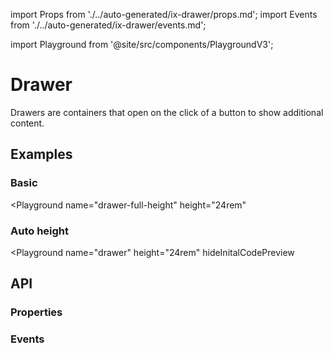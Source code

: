 import Props from './../auto-generated/ix-drawer/props.md';
import Events from './../auto-generated/ix-drawer/events.md';

import Playground from '@site/src/components/PlaygroundV3';

# Drawer

<!-- introduction start -->
Drawers are containers that open on the click of a button to show additional content.
<!-- introduction end -->

## Examples

### Basic

<Playground
  name="drawer-full-height" 
  height="24rem"
  >
</Playground>

### Auto height

<Playground
  name="drawer" 
  height="24rem"
  hideInitalCodePreview
  >
</Playground>

## API

### Properties

<Props />

### Events

<Events />
